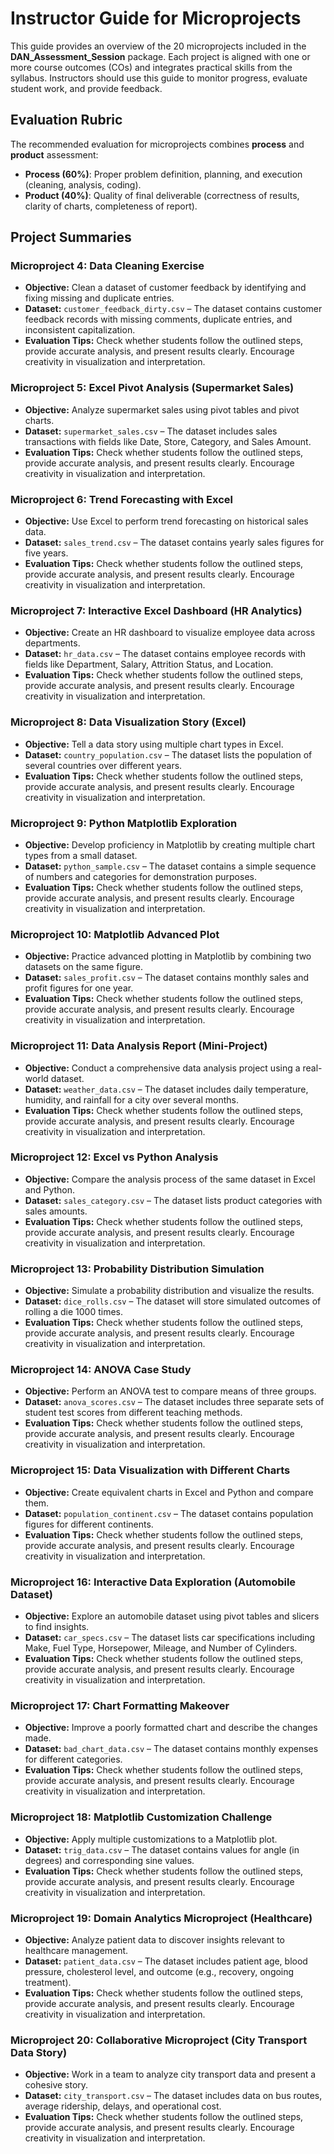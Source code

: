 # Instructor Guide for Microprojects

This guide provides an overview of the 20 microprojects included in the **DAN_Assessment_Session** package. Each project is aligned with one or more course outcomes (COs) and integrates practical skills from the syllabus. Instructors should use this guide to monitor progress, evaluate student work, and provide feedback.

## Evaluation Rubric

The recommended evaluation for microprojects combines **process** and **product** assessment:

- **Process (60%)**: Proper problem definition, planning, and execution (cleaning, analysis, coding).
- **Product (40%)**: Quality of final deliverable (correctness of results, clarity of charts, completeness of report).

## Project Summaries

### Microproject 4: Data Cleaning Exercise
- **Objective:** Clean a dataset of customer feedback by identifying and fixing missing and duplicate entries.
- **Dataset:** `customer_feedback_dirty.csv` – The dataset contains customer feedback records with missing comments, duplicate entries, and inconsistent capitalization.
- **Evaluation Tips:** Check whether students follow the outlined steps, provide accurate analysis, and present results clearly. Encourage creativity in visualization and interpretation.

### Microproject 5: Excel Pivot Analysis (Supermarket Sales)
- **Objective:** Analyze supermarket sales using pivot tables and pivot charts.
- **Dataset:** `supermarket_sales.csv` – The dataset includes sales transactions with fields like Date, Store, Category, and Sales Amount.
- **Evaluation Tips:** Check whether students follow the outlined steps, provide accurate analysis, and present results clearly. Encourage creativity in visualization and interpretation.

### Microproject 6: Trend Forecasting with Excel
- **Objective:** Use Excel to perform trend forecasting on historical sales data.
- **Dataset:** `sales_trend.csv` – The dataset contains yearly sales figures for five years.
- **Evaluation Tips:** Check whether students follow the outlined steps, provide accurate analysis, and present results clearly. Encourage creativity in visualization and interpretation.

### Microproject 7: Interactive Excel Dashboard (HR Analytics)
- **Objective:** Create an HR dashboard to visualize employee data across departments.
- **Dataset:** `hr_data.csv` – The dataset contains employee records with fields like Department, Salary, Attrition Status, and Location.
- **Evaluation Tips:** Check whether students follow the outlined steps, provide accurate analysis, and present results clearly. Encourage creativity in visualization and interpretation.

### Microproject 8: Data Visualization Story (Excel)
- **Objective:** Tell a data story using multiple chart types in Excel.
- **Dataset:** `country_population.csv` – The dataset lists the population of several countries over different years.
- **Evaluation Tips:** Check whether students follow the outlined steps, provide accurate analysis, and present results clearly. Encourage creativity in visualization and interpretation.

### Microproject 9: Python Matplotlib Exploration
- **Objective:** Develop proficiency in Matplotlib by creating multiple chart types from a small dataset.
- **Dataset:** `python_sample.csv` – The dataset contains a simple sequence of numbers and categories for demonstration purposes.
- **Evaluation Tips:** Check whether students follow the outlined steps, provide accurate analysis, and present results clearly. Encourage creativity in visualization and interpretation.

### Microproject 10: Matplotlib Advanced Plot
- **Objective:** Practice advanced plotting in Matplotlib by combining two datasets on the same figure.
- **Dataset:** `sales_profit.csv` – The dataset contains monthly sales and profit figures for one year.
- **Evaluation Tips:** Check whether students follow the outlined steps, provide accurate analysis, and present results clearly. Encourage creativity in visualization and interpretation.

### Microproject 11: Data Analysis Report (Mini-Project)
- **Objective:** Conduct a comprehensive data analysis project using a real-world dataset.
- **Dataset:** `weather_data.csv` – The dataset includes daily temperature, humidity, and rainfall for a city over several months.
- **Evaluation Tips:** Check whether students follow the outlined steps, provide accurate analysis, and present results clearly. Encourage creativity in visualization and interpretation.

### Microproject 12: Excel vs Python Analysis
- **Objective:** Compare the analysis process of the same dataset in Excel and Python.
- **Dataset:** `sales_category.csv` – The dataset lists product categories with sales amounts.
- **Evaluation Tips:** Check whether students follow the outlined steps, provide accurate analysis, and present results clearly. Encourage creativity in visualization and interpretation.

### Microproject 13: Probability Distribution Simulation
- **Objective:** Simulate a probability distribution and visualize the results.
- **Dataset:** `dice_rolls.csv` – The dataset will store simulated outcomes of rolling a die 1000 times.
- **Evaluation Tips:** Check whether students follow the outlined steps, provide accurate analysis, and present results clearly. Encourage creativity in visualization and interpretation.

### Microproject 14: ANOVA Case Study
- **Objective:** Perform an ANOVA test to compare means of three groups.
- **Dataset:** `anova_scores.csv` – The dataset includes three separate sets of student test scores from different teaching methods.
- **Evaluation Tips:** Check whether students follow the outlined steps, provide accurate analysis, and present results clearly. Encourage creativity in visualization and interpretation.

### Microproject 15: Data Visualization with Different Charts
- **Objective:** Create equivalent charts in Excel and Python and compare them.
- **Dataset:** `population_continent.csv` – The dataset contains population figures for different continents.
- **Evaluation Tips:** Check whether students follow the outlined steps, provide accurate analysis, and present results clearly. Encourage creativity in visualization and interpretation.

### Microproject 16: Interactive Data Exploration (Automobile Dataset)
- **Objective:** Explore an automobile dataset using pivot tables and slicers to find insights.
- **Dataset:** `car_specs.csv` – The dataset lists car specifications including Make, Fuel Type, Horsepower, Mileage, and Number of Cylinders.
- **Evaluation Tips:** Check whether students follow the outlined steps, provide accurate analysis, and present results clearly. Encourage creativity in visualization and interpretation.

### Microproject 17: Chart Formatting Makeover
- **Objective:** Improve a poorly formatted chart and describe the changes made.
- **Dataset:** `bad_chart_data.csv` – The dataset contains monthly expenses for different categories.
- **Evaluation Tips:** Check whether students follow the outlined steps, provide accurate analysis, and present results clearly. Encourage creativity in visualization and interpretation.

### Microproject 18: Matplotlib Customization Challenge
- **Objective:** Apply multiple customizations to a Matplotlib plot.
- **Dataset:** `trig_data.csv` – The dataset contains values for angle (in degrees) and corresponding sine values.
- **Evaluation Tips:** Check whether students follow the outlined steps, provide accurate analysis, and present results clearly. Encourage creativity in visualization and interpretation.

### Microproject 19: Domain Analytics Microproject (Healthcare)
- **Objective:** Analyze patient data to discover insights relevant to healthcare management.
- **Dataset:** `patient_data.csv` – The dataset includes patient age, blood pressure, cholesterol level, and outcome (e.g., recovery, ongoing treatment).
- **Evaluation Tips:** Check whether students follow the outlined steps, provide accurate analysis, and present results clearly. Encourage creativity in visualization and interpretation.

### Microproject 20: Collaborative Microproject (City Transport Data Story)
- **Objective:** Work in a team to analyze city transport data and present a cohesive story.
- **Dataset:** `city_transport.csv` – The dataset includes data on bus routes, average ridership, delays, and operational cost.
- **Evaluation Tips:** Check whether students follow the outlined steps, provide accurate analysis, and present results clearly. Encourage creativity in visualization and interpretation.
